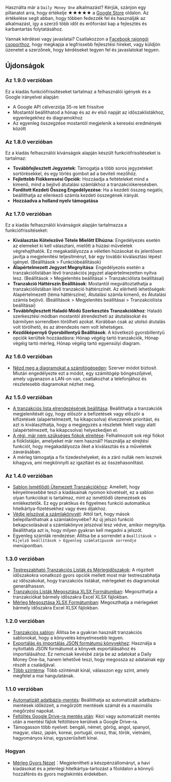 Használta már a `Daily Money One` alkalmazást? Kérjük, szánjon egy pillanatot arra, hogy értékelje ★★★★★ a [Google Store](https://play.google.com/store/apps/details?id=com.colaorange.dailymoneyone) oldalon. Az értékelése segít abban, hogy többen fedezzék fel és használják az alkalmazást, így a szerző több időt és erőforrást kap a fejlesztés és karbantartás folytatásához.

Vannak kérdései vagy javaslatai? Csatlakozzon a [Facebook rajongói csoporthoz](https://www.facebook.com/colaorange.daily.money), hogy megkapja a legfrissebb fejlesztési híreket, vagy küldjön üzenetet a szerzőnek, hogy kérdéseket tegyen fel és javaslatokat tegyen.

## Újdonságok

### Az 1.9.0 verzióban
Ez a kiadás funkciófrissítéseket tartalmaz a felhasználói igények és a Google irányelvei alapján:
* A Google API célverziója 35-re lett frissítve  
* Mostantól beállíthatod a hónap és az év első napját az időszaklistákhoz, egyenlegekhez és diagramokhoz  
* Az egyenleg összegzése mostantól megjelenik a keresési eredmények között  

### Az 1.8.0 verzióban
Ez a kiadás felhasználói kívánságok alapján készült funkciófrissítéseket is tartalmaz:
* **Továbbfejlesztett Jegyzetek**: Támogatja a több soros jegyzeteket sortörésekkel, és egy törlés gombot ad a beviteli mezőhöz.
* **Fejlettebb Fiókkeresési Opciók**: Hozzáadja a feltételeket mind a kimenő, mind a bejövő átutalási számlákhoz a tranzakciókeresésben.
* **Fordított Kezdeti Összeg Engedélyezése**: Ha a kezdeti összeg negatív, beállíthatja az ellenkező számla kezdeti összegének irányát.
* **Hozzáadva a holland nyelv támogatása**

### Az 1.7.0 verzióban
Ez a kiadás felhasználói kívánságok alapján tartalmazza a funkciófrissítéseket:
* **Kiválasztás Kötelezővé Tétele Mielőtt Elhúzna**: Engedélyezés esetén az elemeket ki kell választani, mielőtt a húzási műveletek végrehajthatók. Ez megakadályozza a véletlen húzásokat és jelentősen javítja a megjelenítési teljesítményt, bár egy további kiválasztási lépést igényel. (Beállítások > Funkcióbeállítások)
* **Alapértelmezett Jegyzet Megnyitása**: Engedélyezés esetén a tranzakciólistában lévő tranzakciós jegyzet alapértelmezetten nyitva lesz. (Beállítások > Megjelenítés beállításai > Tranzakciólista beállításai)
* **Tranzakció Háttérszín Beállítások**: Mostantól megváltoztathatja a tranzakciólistában lévő tranzakció háttérszínét. Az elérhető lehetőségek: Alapértelmezett (téma háttérszíne), Átutalási számla kimenő, és Átutalási számla bejövő. (Beállítások > Megjelenítés beállításai > Tranzakciólista beállításai)
* **Továbbfejlesztett Haladó Módú Szerkesztés Tranzakciókhoz**: Haladó szerkesztési módban mostantól átrendezheti az átutalásokat és bármilyen sorrendben törölheti azokat. Korábban csak az utolsó átutalás volt törölhető, és az átrendezés nem volt lehetséges.
* **Kezdőképernyő Gyorsbillentyű Beállítások**: A következő gyorsbillentyű opciók kerültek hozzáadásra: Hónap végéig tartó tranzakciók, Hónap végéig tartó mérleg, Hónap végéig tartó egyensúlyi diagram.

### Az 1.6.0 verzióban
* [Nézd meg a diagramokat a számítógépeden](https://youtu.be/Ag8cqg9gzi0): Szerver módot biztosít. Miután engedélyezte ezt a módot, egy számítógép böngészőjével, amely ugyanazon a LAN-on van, csatlakozhat a telefonjához és részletesebb diagramokat nézhet meg.

### Az 1.5.0 verzióban
* [A tranzakciós lista elrendezésének beállítása](https://youtu.be/TzQj2pY6sWs): Beállíthatja a tranzakciók megjelenítését úgy, hogy először a befizetések vagy először a kifizetések (alapértelmezett, ha kikapcsolva) élvezzenek prioritást, és azt is kiválaszthatja, hogy a megjegyzés a részletek felett vagy alatt (alapértelmezett, ha kikapcsolva) helyezkedjen el.
* [A régi, már nem szükséges fiókok elrejtése](https://youtu.be/nKq7Mh_2nQA): Felhalmozott sok régi fiókot a fióklistáján, amelyeket már nem használ? Használja az elrejtési funkciót, hogy megakadályozza őket a kiválasztás és a műveletek zavarásában.
* A mérleg támogatja a fix tizedeshelyeket, és a záró nullák nem lesznek kihagyva, ami megkönnyíti az igazítást és az összehasonlítást.

### Az 1.4.0 verzióban
* [Sablon Ismétlődő Ütemezett Tranzakciókhoz](https://youtu.be/TzQj2pY6sWs): Amellett, hogy kényelmesebbé teszi a kiadásainak nyomon követését, ez a sablon olyan funkciókat is tartalmaz, mint az ismétlődő ütemezések és emlékeztetők. Ez egy praktikus és figyelmes funkció automatikus hitelkártya-fizetésekhez vagy éves díjakhoz.
* [Védje jelszóval a számlakönyvét](https://youtu.be/peoYqNG_4pk): Attól tart, hogy mások belepillanthatnak a számlakönyvébe? Az új jelszó funkció bekapcsolásával a számlakönyve jelszóval lesz védve, amikor megnyitja. Beállíthatja azt is, hogy milyen gyakran kell megadni a jelszót.
* Egyenleg számlák rendezése: Állítsa be a sorrendet a `Beállítások > Kijelző beállítások > Egyenleg számlatípusok sorrendje` menüpontban.

### 1.3.0 verzióban
* [Testreszabható Tranzakciós Listák és Mérlegidőszakok](https://youtu.be/O7EcLN82qIU): A rögzített időszakokra vonatkozó gyors opciók mellett most már testreszabhatja az időszakokat, hogy tranzakciós listákat, mérlegeket és diagramokat generálhasson.
* [Tranzakciós Listák Megosztása XLSX Formátumban](https://youtu.be/Bf7j39fsCSc): Megoszthatja a tranzakciókat bármely időszakra Excel XLSX fájlokban.
* [Mérleg Megosztása XLSX Formátumban](https://youtu.be/kpxJxNsButA): Megoszthatja a mérlegeket bármely időszakra Excel XLSX fájlokban.

### 1.2.0 verzióban
* [Tranzakciós sablon](https://youtu.be/CtfJ5BecZfY): Állítsa be a gyakran használt tranzakciós sablonokat, hogy a könyvelés kényelmesebb legyen.
* [Exportálás és importálás JSON formátumú könyvekhez](https://youtu.be/bHGEH7zcj78): Használja a nyitottabb JSON formátumot a könyvek exportálásához és importálásához. Ez nemcsak kevésbé zárja be az adatokat a Daily Money One-ba, hanem lehetővé teszi, hogy megossza az adatainak egy részét a családjával.
* [Több színtéma](https://youtu.be/3Yw7m2AOvfc): Több színtémát kínál, válasszon egy színt, amely megfelel a mai hangulatának.

### 1.1.0 verzióban
* [Automatizált adatbázis-mentés](https://youtube.com/shorts/dWePWDncx0k): Beállíthatja az automatizált adatbázis-mentések időközeit, a megőrzött mentések számát és a maximális megőrzési napokat.
* [Feltöltés Google Drive-ra mentés után](https://youtu.be/hOJdtKElLuw): Kézi vagy automatizált mentés után a mentési fájlok feltöltésre kerülnek a Google Drive-ra.
* Támogasson több nyelvet: bengáli, német, görög, angol, spanyol, magyar, olasz, japán, koreai, portugál, orosz, thai, török, vietnámi, hagyományos kínai, egyszerűsített kínai.

### Hogyan
 * [Mérleg Gyors Nézet](https://youtu.be/66tJxSrI_vQ)：Megjelenítheti a készpénzállományt, a havi kiadásokat és a jelenlegi hitelkártya-tartozást a főoldalon a könnyű hozzáférés és gyors megtekintés érdekében.